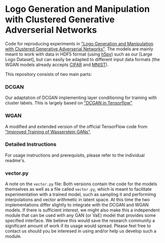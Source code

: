 Logo Generation and Manipulation with Clustered Generative Adverserial Networks
===============================================================================

Code for reproducing experiments in ["Logo Generation and Manipulation with Clustered Generative Adverserial Networks"](https://arxiv.org/abs/).
The models are mainly meant to work with data in HDF5 format (using [h5py](link)) such as our [Large Logo Dataset], but can easily be adapted to different input data formats (the WGAN models already accepts [CIFAR](url) and [MNIST](link)).

This repository consists of two main parts:

### DCGAN

Our adaptation of DCGAN implementing layer conditioning for training with cluster labels. This is largely based on ["DCGAN in Tensorflow"]()

### WGAN

A modified and extended version of the official TensorFlow code from ["Improved Training of Wasserstein GANs"](https://arxiv.org/abs/1704.00028).

### Detailed Instructions

For usage instructions and prerequisits, please refer to the individual readme's.

### vector.py

A note on the `vector.py` file: Both versions contain the code for the models themselves as well as a file called `vector.py`, which is meant to facilitate experimentation with a trained model, such as sampling it and performimg interpolations and vector arithmetic in latent space. At this time the two implementations differ slightly to integrate with the DCGAN and WGAN models. If there is sufficient interest, we might also make this a independent module that can be used with any GAN (or VaE) model that provides some specified interface. We believe this would save the research community a significant amount of work if its usage would spread. Please feel free to contact us should you be interesed in using and/or help us develop such a module.